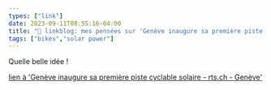 ```yaml
---
types: ["link"]
date: 2023-09-11T08:55:16-04:00
title: "🔗 linkblog: mes pensées sur 'Genève inaugure sa première piste cyclable solaire - rts.ch - Genève'"
tags: ["bikes","solar power"]
---
```

Quelle belle idée !  
 

[lien à 'Genève inaugure sa première piste cyclable solaire - rts.ch - Genève'](https://www.rts.ch/info/regions/geneve/14303793-geneve-inaugure-sa-premiere-piste-cyclable-solaire.html?rts_source=rss_t)
